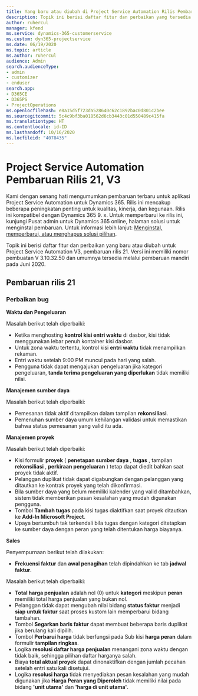 ```yaml
---
title: Yang baru atau diubah di Project Service Automation Rilis Pembaruan 21, V3
description: Topik ini berisi daftar fitur dan perbaikan yang tersedia di Project Service Automation V3, pembaruan rilis 21, V3.
author: ruhercul
manager: kfend
ms.service: dynamics-365-customerservice
ms.custom: dyn365-projectservice
ms.date: 06/19/2020
ms.topic: article
ms.author: ruhercul
audience: Admin
search.audienceType:
- admin
- customizer
- enduser
search.app:
- D365CE
- D365PS
- ProjectOperations
ms.openlocfilehash: e8a15d5f723da528640c62c1892bac0d801c2bee
ms.sourcegitcommit: 5c4c9bf3ba018562d6cb3443c01d550489c415fa
ms.translationtype: HT
ms.contentlocale: id-ID
ms.lasthandoff: 10/16/2020
ms.locfileid: "4078435"
---
```

# <a name="project-service-automation-update-release-21-v3"></a>Project Service Automation Pembaruan Rilis 21, V3

Kami dengan senang hati mengumumkan pembaruan terbaru untuk aplikasi Project Service Automation untuk Dynamics 365. Rilis ini mencakup beberapa peningkatan penting untuk kualitas, kinerja, dan kegunaan. Rilis ini kompatibel dengan Dynamics 365 9. x. Untuk memperbarui ke rilis ini, kunjungi Pusat admin untuk Dynamics 365 online, halaman solusi untuk menginstal pembaruan. Untuk informasi lebih lanjut: [Menginstal, memperbarui, atau menghapus solusi pilihan](https://docs.microsoft.com/power-platform/admin/install-remove-preferred-solution).

Topik ini berisi daftar fitur dan perbaikan yang baru atau diubah untuk Project Service Automation V3, pembaruan rilis 21. Versi ini memiliki nomor pembuatan V 3.10.32.50 dan umumnya tersedia melalui pembaruan mandiri pada Juni 2020.

## <a name="update-release-21"></a>Pembaruan rilis 21

### <a name="bug-fixes"></a>Perbaikan bug

**Waktu dan Pengeluaran**

Masalah berikut telah diperbaiki:

- Ketika menghosting **kontrol kisi entri waktu** di dasbor, kisi tidak menggunakan lebar penuh kontainer kisi dasbor.
- Untuk zona waktu tertentu, kontrol kisi **entri waktu** tidak menampilkan rekaman.
- Entri waktu setelah 9:00 PM muncul pada hari yang salah.
- Pengguna tidak dapat mengajukan pengeluaran jika kategori pengeluaran, **tanda terima pengeluaran yang diperlukan** tidak memiliki nilai.

**Manajemen sumber daya**

Masalah berikut telah diperbaiki:

- Pemesanan tidak aktif ditampilkan dalam tampilan **rekonsiliasi**.
- Pemenuhan sumber daya umum kehilangan validasi untuk memastikan bahwa status pemesanan yang valid itu ada.

**Manajemen proyek**

Masalah berikut telah diperbaiki:

- Kisi formulir **proyek** ( **penetapan sumber daya** , **tugas** , tampilan **rekonsiliasi** , **perkiraan pengeluaran** ) tetap dapat diedit bahkan saat proyek tidak aktif.
- Pelanggan duplikat tidak dapat digabungkan dengan pelanggan yang ditautkan ke kontrak proyek yang telah dikonfirmasi.
- Bila sumber daya yang belum memiliki kalender yang valid ditambahkan, sistem tidak memberikan pesan kesalahan yang mudah digunakan pengguna.
- Tombol **Tambah tugas** pada kisi tugas diaktifkan saat proyek ditautkan ke **Add-In Microsoft Project**.
- Upaya bertumbuh tak terkendali bila tugas dengan kategori ditetapkan ke sumber daya dengan peran yang telah ditentukan harga biayanya.

**Sales**

Penyempurnaan berikut telah dilakukan:

- **Frekuensi faktur** dan **awal penagihan** telah dipindahkan ke tab **jadwal faktur**.

Masalah berikut telah diperbaiki:

- **Total harga penjualan** adalah nol (0) untuk **kategori** meskipun **peran** memiliki total harga penjualan yang bukan nol.
- Pelanggan tidak dapat mengubah nilai bidang **status faktur** menjadi **siap untuk faktur** saat proses kustom lain memperbarui bidang tambahan.
- Tombol **Segarkan baris faktur** dapat membuat beberapa baris duplikat jika berulang kali dipilih.
- Tombol **Perbarui harga** tidak berfungsi pada Sub kisi **harga peran** dalam formulir **tampilan ringkas**.
- Logika **resolusi daftar harga penjualan** menangani zona waktu dengan tidak baik, sehingga pilihan daftar harganya salah.
- Biaya **total aktual proyek** dapat dinonaktifkan dengan jumlah pecahan setelah entri satu kali disetujui.
- Logika **resolusi harga** tidak menyediakan pesan kesalahan yang mudah digunakan jika **Harga Peran yang Diperoleh** tidak memiliki nilai pada bidang **'unit utama'** dan **'harga di unit utama'**.
